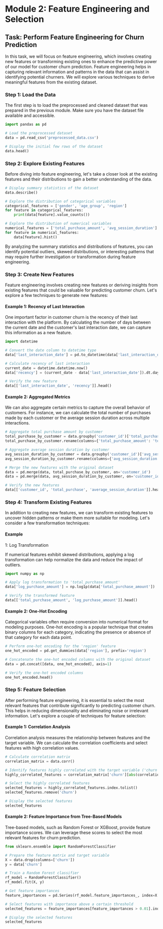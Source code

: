 # Module 2: Feature Engineering and Selection

## Task: Perform Feature Engineering for Churn Prediction

In this task, we will focus on feature engineering, which involves creating new features or transforming existing ones to enhance the predictive power of our model for customer churn prediction. Feature engineering helps in capturing relevant information and patterns in the data that can assist in identifying potential churners. We will explore various techniques to derive meaningful features from the existing dataset.

### Step 1: Load the Data

The first step is to load the preprocessed and cleaned dataset that was prepared in the previous module. Make sure you have the dataset file available and accessible.

```python
import pandas as pd

# Load the preprocessed dataset
data = pd.read_csv('preprocessed_data.csv')

# Display the initial few rows of the dataset
data.head()
```

### Step 2: Explore Existing Features

Before diving into feature engineering, let's take a closer look at the existing features and their distributions to gain a better understanding of the data.

```python
# Display summary statistics of the dataset
data.describe()

# Explore the distribution of categorical variables
categorical_features = ['gender', 'age_group', 'region']
for feature in categorical_features:
    print(data[feature].value_counts())

# Explore the distribution of numerical variables
numerical_features = ['total_purchase_amount', 'avg_session_duration']
for feature in numerical_features:
    data[feature].hist()
```

By analyzing the summary statistics and distributions of features, you can identify potential outliers, skewed distributions, or interesting patterns that may require further investigation or transformation during feature engineering.

### Step 3: Create New Features

Feature engineering involves creating new features or deriving insights from existing features that could be valuable for predicting customer churn. Let's explore a few techniques to generate new features:

#### Example 1: Recency of Last Interaction

One important factor in customer churn is the recency of their last interaction with the platform. By calculating the number of days between the current date and the customer's last interaction date, we can capture this information as a new feature.

```python
import datetime

# Convert the date column to datetime type
data['last_interaction_date'] = pd.to_datetime(data['last_interaction_date'])

# Calculate recency of last interaction
current_date = datetime.datetime.now()
data['recency'] = (current_date - data['last_interaction_date']).dt.days

# Verify the new feature
data[['last_interaction_date', 'recency']].head()
```

#### Example 2: Aggregated Metrics

We can also aggregate certain metrics to capture the overall behavior of customers. For instance, we can calculate the total number of purchases made by each customer or the average session duration across multiple interactions.

```python
# Aggregate total purchase amount by customer
total_purchase_by_customer = data.groupby('customer_id')['total_purchase_amount'].sum().reset_index()
total_purchase_by_customer.rename(columns={'total_purchase_amount': 'total_purchase'}, inplace=True)

# Aggregate average session duration by customer
avg_session_duration_by_customer = data.groupby('customer_id')['avg_session_duration'].mean().reset_index()
avg_session_duration_by_customer.rename(columns={'avg_session_duration': 'average_session_duration'}, inplace=True)

# Merge the new features with the original dataset
data = pd.merge(data, total_purchase_by_customer, on='customer_id')
data = pd.merge(data, avg_session_duration_by_customer, on='customer_id')

# Verify the new features
data[['customer_id', 'total_purchase', 'average_session_duration']].head()
```

### Step 4: Transform Existing Features

In addition to creating new features, we can transform existing features to uncover hidden patterns or make them more suitable for modeling. Let's consider a few transformation techniques:

#### Example 

1: Log Transformation

If numerical features exhibit skewed distributions, applying a log transformation can help normalize the data and reduce the impact of outliers.

```python
import numpy as np

# Apply log transformation to 'total_purchase_amount'
data['log_purchase_amount'] = np.log1p(data['total_purchase_amount'])

# Verify the transformed feature
data[['total_purchase_amount', 'log_purchase_amount']].head()
```

#### Example 2: One-Hot Encoding

Categorical variables often require conversion into numerical format for modeling purposes. One-hot encoding is a popular technique that creates binary columns for each category, indicating the presence or absence of that category for each data point.

```python
# Perform one-hot encoding for the 'region' feature
one_hot_encoded = pd.get_dummies(data['region'], prefix='region')

# Concatenate the one-hot encoded columns with the original dataset
data = pd.concat([data, one_hot_encoded], axis=1)

# Verify the one-hot encoded columns
one_hot_encoded.head()
```

### Step 5: Feature Selection

After performing feature engineering, it is essential to select the most relevant features that contribute significantly to predicting customer churn. This helps in reducing dimensionality and eliminating noise or irrelevant information. Let's explore a couple of techniques for feature selection:

#### Example 1: Correlation Analysis

Correlation analysis measures the relationship between features and the target variable. We can calculate the correlation coefficients and select features with high correlation values.

```python
# Calculate correlation matrix
correlation_matrix = data.corr()

# Identify features highly correlated with the target variable ('churn')
highly_correlated_features = correlation_matrix['churn'][abs(correlation_matrix['churn']) > 0.1]

# Select the highly correlated features
selected_features = highly_correlated_features.index.tolist()
selected_features.remove('churn')

# Display the selected features
selected_features
```

#### Example 2: Feature Importance from Tree-Based Models

Tree-based models, such as Random Forest or XGBoost, provide feature importance scores. We can leverage these scores to select the most relevant features for churn prediction.

```python
from sklearn.ensemble import RandomForestClassifier

# Prepare the feature matrix and target variable
X = data.drop(columns=['churn'])
y = data['churn']

# Train a Random Forest classifier
rf_model = RandomForestClassifier()
rf_model.fit(X, y)

# Get feature importances
feature_importances = pd.Series(rf_model.feature_importances_, index=X.columns).sort_values(ascending=False)

# Select features with importance above a certain threshold
selected_features = feature_importances[feature_importances > 0.01].index.tolist()

# Display the selected features
selected_features
```

